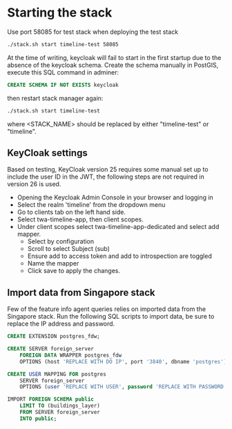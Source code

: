 # Starting the stack

Use port 58085 for test stack when deploying the test stack

```bash
./stack.sh start timeline-test 58085
```

At the time of writing, keycloak will fail to start in the first startup due to the absence of the keycloak schema. Create the schema manually in PostGIS, execute this SQL command in adminer:

```sql
CREATE SCHEMA IF NOT EXISTS keycloak
```

then restart stack manager again:

```bash
./stack.sh start timeline-test
```

where <STACK_NAME> should be replaced by either "timeline-test" or "timeline".

## KeyCloak settings

Based on testing, KeyCloak version 25 requires some manual set up to include the user ID in the JWT, the following steps are not required in version 26 is used.
- Opening the Keycloak Admin Console in your browser and logging in
- Select the realm 'timeline' from the dropdown menu
- Go to clients tab on the left hand side. 
- Select twa-timeline-app, then client scopes. 
- Under client scopes select twa-timeline-app-dedicated and select add mapper. 
  - Select by configuration
  - Scroll to select Subject (sub)
  - Ensure add to access token and add to introspection are toggled 
  - Name the mapper
  - Click save to apply the changes. 

## Import data from Singapore stack

Few of the feature info agent queries relies on imported data from the Singapore stack. Run the following SQL scripts to import data, be sure to replace the IP address and password.

```sql
CREATE EXTENSION postgres_fdw;

CREATE SERVER foreign_server
    FOREIGN DATA WRAPPER postgres_fdw
    OPTIONS (host 'REPLACE WITH DO IP', port '3840', dbname 'postgres');

CREATE USER MAPPING FOR postgres
    SERVER foreign_server
    OPTIONS (user 'REPLACE WITH USER', password 'REPLACE WITH PASSWORD');

IMPORT FOREIGN SCHEMA public
    LIMIT TO (buildings_layer)
    FROM SERVER foreign_server
    INTO public;
```
